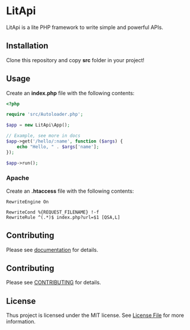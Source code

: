 # LitApi

LitApi is a lite PHP framework to write simple and powerful APIs. 

## Installation

Clone this repository and copy **src** folder in your project! 

## Usage

Create an **index.php** file with the following contents:

```php
<?php

require 'src/Autoloader.php';

$app = new LitApi\App();

// Example, see more in docs
$app->get('/hello/:name', function ($args) {
    echo "Hello, " . $args['name'];
});

$app->run();
```

### Apache

Create an **.htaccess** file with the following contents: 

```
RewriteEngine On

RewriteCond %{REQUEST_FILENAME} !-f
RewriteRule ^(.*)$ index.php?url=$1 [QSA,L]
```

## Contributing

Please see [documentation](docs/README.md) for details.

## Contributing

Please see [CONTRIBUTING](CONTRIBUTING.md) for details.

## License

Thus project is licensed under the MIT license. See [License File](LICENSE) for more information.

